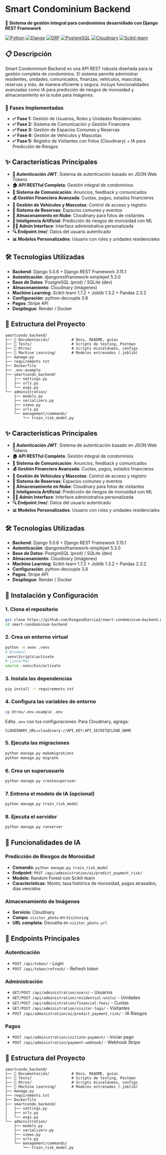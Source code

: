 # Smart Condominium Backend

🏢 **Sistema de gestión integral para condominios desarrollado con Django REST Framework**

[![Python](https://img.shields.io/badge/Python-3.11+-blue.svg)](https://python.org)
[![Django](https://img.shields.io/badge/Django-5.0.6-green.svg)](https://djangoproject.com)
[![DRF](https://img.shields.io/badge/DRF-3.15.1-orange.svg)](https://django-rest-framework.org)
[![PostgreSQL](https://img.shields.io/badge/PostgreSQL-Ready-blue.svg)](https://postgresql.org)
[![Cloudinary](https://img.shields.io/badge/Cloudinary-Storage-blue.svg)](https://cloudinary.com)
[![Scikit-learn](https://img.shields.io/badge/Scikit--learn-ML-orange.svg)](https://scikit-learn.org)

## 📋 Descripción

Smart Condominium Backend es una API REST robusta diseñada para la gestión completa de condominios. El sistema permite administrar residentes, unidades, comunicados, finanzas, vehículos, mascotas, reservas y más, de manera eficiente y segura. Incluye funcionalidades avanzadas como IA para predicción de riesgos de morosidad y almacenamiento en la nube para imágenes.

### 🚀 Fases Implementadas

- **✅ Fase 1:** Gestión de Usuarios, Roles y Unidades Residenciales
- **✅ Fase 2:** Sistema de Comunicación y Gestión Financiera
- **✅ Fase 3:** Gestión de Espacios Comunes y Reservas
- **✅ Fase 4:** Gestión de Vehículos y Mascotas
- **✅ Fase 5:** Registro de Visitantes con Fotos (Cloudinary) + IA para Predicción de Riesgos

## ✨ Características Principales

- **🔐 Autenticación JWT**: Sistema de autenticación basado en JSON Web Tokens
- **🏠 API RESTful Completa**: Gestión integral de condominios
- **💬 Sistema de Comunicación**: Anuncios, feedback y comunicados
- **💰 Gestión Financiera Avanzada**: Cuotas, pagos, estados financieros
- **🚗 Gestión de Vehículos y Mascotas**: Control de acceso y registro
- **📅 Sistema de Reservas**: Espacios comunes y eventos
- **📸 Almacenamiento en Nube**: Cloudinary para fotos de visitantes
- **🤖 Inteligencia Artificial**: Predicción de riesgos de morosidad con ML
- **👨‍💼 Admin Interface**: Interface administrativa personalizada
- **🔍 Endpoint /me/**: Datos del usuario autenticado
- **📊 Modelos Personalizados**: Usuario con roles y unidades residenciales

## 🛠️ Tecnologías Utilizadas

- **Backend**: Django 5.0.6 + Django REST Framework 3.15.1
- **Autenticación**: djangorestframework-simplejwt 5.3.0
- **Base de Datos**: PostgreSQL (prod) / SQLite (dev)
- **Almacenamiento**: Cloudinary (imágenes)
- **Machine Learning**: Scikit-learn 1.7.2 + Joblib 1.3.2 + Pandas 2.3.2
- **Configuración**: python-decouple 3.8
- **Pagos**: Stripe API
- **Despliegue**: Render / Docker

## 📁 Estructura del Proyecto

```
smartcondo_backend/
├── 📂 Documentación/          # Docs, README, guías
├── 📂 Tests/                  # Scripts de testing, Postman
├── 📂 Otros/                  # Scripts misceláneos, configs
├── 📂 Machine Learning/       # Modelos entrenados (.joblib)
├── manage.py
├── requirements.txt
├── Dockerfile
├── .env.example
├── smartcondo_backend/
│   ├── settings.py
│   ├── urls.py
│   └── wsgi.py
└── administration/
    ├── models.py
    ├── serializers.py
    ├── views.py
    ├── urls.py
    └── management/commands/
        └── train_risk_model.py
```

## ✨ Características Principales

- **🔐 Autenticación JWT**: Sistema de autenticación basado en JSON Web Tokens
- **🏠 API RESTful Completa**: Gestión integral de condominios
- **💬 Sistema de Comunicación**: Anuncios, feedback y comunicados
- **💰 Gestión Financiera Avanzada**: Cuotas, pagos, estados financieros
- **🚗 Gestión de Vehículos y Mascotas**: Control de acceso y registro
- **📅 Sistema de Reservas**: Espacios comunes y eventos
- **📸 Almacenamiento en Nube**: Cloudinary para fotos de visitantes
- **🤖 Inteligencia Artificial**: Predicción de riesgos de morosidad con ML
- **👨‍💼 Admin Interface**: Interface administrativa personalizada
- **🔍 Endpoint /me/**: Datos del usuario autenticado
- **📊 Modelos Personalizados**: Usuario con roles y unidades residenciales

## 🛠️ Tecnologías Utilizadas

- **Backend**: Django 5.0.6 + Django REST Framework 3.15.1
- **Autenticación**: djangorestframework-simplejwt 5.3.0
- **Base de Datos**: PostgreSQL (prod) / SQLite (dev)
- **Almacenamiento**: Cloudinary (imágenes)
- **Machine Learning**: Scikit-learn 1.7.2 + Joblib 1.3.2 + Pandas 2.3.2
- **Configuración**: python-decouple 3.8
- **Pagos**: Stripe API
- **Despliegue**: Render / Docker

## 🚀 Instalación y Configuración

### 1. Clona el repositorio
```bash
git clone https://github.com/DiegoxdGarcia2/smart-condominium-backend.git
cd smart-condominium-backend
```

### 2. Crea un entorno virtual
```bash
python -m venv .venv
# Windows
.venv\Scripts\activate
# Linux/Mac
source .venv/bin/activate
```

### 3. Instala las dependencias
```bash
pip install -r requirements.txt
```

### 4. Configura las variables de entorno
```bash
cp Otros/.env.example .env
```
Edita `.env` con tus configuraciones. Para Cloudinary, agrega:
```
CLOUDINARY_URL=cloudinary://API_KEY:API_SECRET@CLOUD_NAME
```

### 5. Ejecuta las migraciones
```bash
python manage.py makemigrations
python manage.py migrate
```

### 6. Crea un superusuario
```bash
python manage.py createsuperuser
```

### 7. Entrena el modelo de IA (opcional)
```bash
python manage.py train_risk_model
```

### 8. Ejecuta el servidor
```bash
python manage.py runserver
```

## 🤖 Funcionalidades de IA

### Predicción de Riesgos de Morosidad
- **Comando**: `python manage.py train_risk_model`
- **Endpoint**: `POST /api/administration/ai/predict_payment_risk/`
- **Modelo**: Random Forest con Scikit-learn
- **Características**: Monto, tasa histórica de morosidad, pagos atrasados, días vencidos

### Almacenamiento de Imágenes
- **Servicio**: Cloudinary
- **Campo**: `visitor_photo` en `VisitorLog`
- **URL completa**: Devuelta en `visitor_photo_url`

## 📡 Endpoints Principales

### Autenticación
- `POST /api/token/` - Login
- `POST /api/token/refresh/` - Refresh token

### Administración
- `GET/POST /api/administration/users/` - Usuarios
- `GET/POST /api/administration/residential-units/` - Unidades
- `GET/POST /api/administration/financial-fees/` - Cuotas
- `GET/POST /api/administration/visitor-logs/` - Visitantes
- `POST /api/administration/ai/predict_payment_risk/` - IA Riesgos

### Pagos
- `POST /api/administration/initiate-payment/` - Iniciar pago
- `POST /api/administration/payment-webhook/` - Webhook Stripe

## 📁 Estructura del Proyecto

```
smartcondo_backend/
├── 📂 Documentación/          # Docs, README, guías
├── 📂 Tests/                  # Scripts de testing, Postman
├── 📂 Otros/                  # Scripts misceláneos, configs
├── 📂 Machine Learning/       # Modelos entrenados (.joblib)
├── manage.py
├── requirements.txt
├── Dockerfile
├── smartcondo_backend/
│   ├── settings.py
│   ├── urls.py
│   └── wsgi.py
└── administration/
    ├── models.py
    ├── serializers.py
    ├── views.py
    ├── urls.py
    └── management/commands/
        └── train_risk_model.py
```
